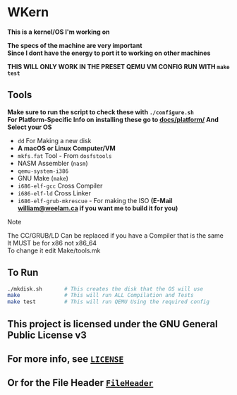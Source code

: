 # WKern  
**This is a kernel/OS I'm working on**  

__The specs of the machine are very important__  
__Since I dont have the energy to port it to working on other machines__  

__THIS WILL ONLY WORK IN THE PRESET QEMU VM CONFIG RUN WITH `make test`__  

## Tools
__Make sure to run the script to check these with `./configure.sh`__  
__For Platform-Specific Info on installing these go to [docs/platform/](/docs/platform/) And Select your OS__   
- `dd` For Making a new disk  
- __A macOS or Linux Computer/VM__  
- `mkfs.fat` Tool - From `dosfstools`
- NASM Assembler  (`nasm`)
- `qemu-system-i386` 
- GNU Make  (`make`)
- `i686-elf-gcc` Cross Compiler  
- `i686-elf-ld` Cross Linker  
- `i686-elf-grub-mkrescue` - For making the ISO __(E-Mail william@weelam.ca if you want me to build it for you)__   
  
>[!NOTE]  
>The CC/GRUB/LD Can be replaced if you have a Compiler that is the same  
>It MUST be for x86 not x86_64  
>To change it edit Make/tools.mk  


## To Run

```sh
./mkdisk.sh       # This creates the disk that the OS will use
make              # This will run ALL Compilation and Tests
make test         # This will run QEMU Using the required config
```

## This project is licensed under the GNU General Public License v3
## For more info, see [`LICENSE`](/LICENSE)
## Or for the File Header [`FileHeader`](/FileHeader)